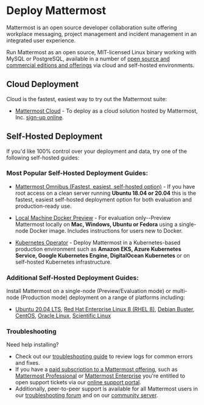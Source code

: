 # Deploy Mattermost

Mattermost is an open source developer collaboration suite offering workplace messaging, project management and incident management in an integrated user experience. 

Run Mattermost as an open source, MIT-licensed Linux binary working with MySQL or PostgreSQL, available in a number of [open source and commercial editions and offerings](https://docs.mattermost.com/about/deployments-and-editions.html) via cloud and self-hosted environments. 

## Cloud Deployment 

Cloud is the fastest, easiest way to try out the Mattermost suite: 

- [Mattermost Cloud](https://mattermost.com/pricing/) - To deploy as a cloud solution hosted by Mattermost, Inc. [sign-up online](https://mattermost.com/pricing/).

## Self-Hosted Deployment 

If you'd like 100% control over your deployment and data, try one of the following self-hosted guides: 

### Most Popular Self-Hosted Deployment Guides: 

- [Mattermost Omnibus (Fastest, easiest, self-hosted option)](https://docs.mattermost.com/getting-started/light-install.html) - If you have root access on a clean server running **Ubuntu 18.04 or 20.04** this is the fastest, easiest self-hosted deployment option for both evaluation and production-ready use. 

- [Local Machine Docker Preview](https://docs.mattermost.com/install/setting-up-local-machine-using-docker.html) - For evaluation only--Preview Mattermost locally on **Mac, Windows, Ubuntu or Fedora** using a single-node Docker image. Includes instructions for users new to Docker. 

- [Kubernetes Operator](https://docs.mattermost.com/install/install-kubernetes.html) - Deploy Mattermost in a Kubernetes-based production environment such as **Amazon EKS, Azure Kubernetes Service, Google Kubernetes Engine,  DigitalOcean Kubernetes** or on self-hosted Kubernetes infrastructure. 

### Additional Self-Hosted Deployment Guides: 

Install Mattermost on a single-node (Preview/Evaluation mode) or multi-node (Production mode) deployment on a range of platforms including: 

- [Ubuntu 20.04 LTS](https://docs.mattermost.com/install/installing-ubuntu-2004-LTS.html), [Red Hat Enterprise Linux 8 (RHEL 8)](https://docs.mattermost.com/install/install-rhel-8.html), [Debian Buster](https://docs.mattermost.com/install/install-debian.html), [CentOS](https://docs.mattermost.com/install/install-centos-oracle-scientific.html), [Oracle Linux](https://docs.mattermost.com/install/install-centos-oracle-scientific.html), [Scientific Linux](https://docs.mattermost.com/install/install-centos-oracle-scientific.html) 

### Troubleshooting 

Need help installing? 
- Check out our [troubleshooting guide](https://docs.mattermost.com/install/troubleshooting.html#review-mattermost-logs) to review logs for common errors and fixes. 
- If you have a [paid subscription to a Mattermost offering](https://docs.mattermost.com/about/editions-and-offerings.html), such as [Mattermost Professional](https://docs.mattermost.com/about/editions-and-offerings.html#mattermost-professional) or [Mattermost Enterprise](https://docs.mattermost.com/about/editions-and-offerings.html#mattermost-enterprise) you're entitled to open support tickets via our [online support portal](https://support.mattermost.com/hc/en-us/requests/new). 
- Additionally, peer-to-peer support is available for all Mattermost users in our [troubleshooting forum](https://forum.mattermost.com/c/trouble-shoot) and on our [community server](https://community.mattermost.com/core/channels/peer-to-peer-help). 


